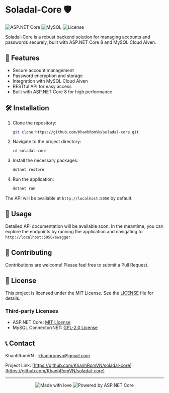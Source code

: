 # Soladal-Core 🛡️

![ASP.NET Core](https://img.shields.io/badge/ASP.NET%20Core-8.0-blue?logo=.net)
![MySQL](https://img.shields.io/badge/MySQL-Cloud%20Aiven-orange?logo=mysql)
![License](https://img.shields.io/badge/License-MIT-green)

Soladal-Core is a robust backend solution for managing accounts and passwords securely, built with ASP.NET Core 8 and MySQL Cloud Aiven.

## 🚀 Features

- Secure account management
- Password encryption and storage
- Integration with MySQL Cloud Aiven
- RESTful API for easy access
- Built with ASP.NET Core 8 for high performance

## 🛠️ Installation

1. Clone the repository:
   ```bash
   git clone https://github.com/KhanhRomVN/soladal-core.git
   ```

2. Navigate to the project directory:
   ```bash
   cd soladal-core
   ```

3. Install the necessary packages:
   ```bash
   dotnet restore
   ```

4. Run the application:
   ```bash
   dotnet run
   ```

The API will be available at `http://localhost:5050` by default.

## 🔧 Usage

Detailed API documentation will be available soon. In the meantime, you can explore the endpoints by running the application and navigating to `http://localhost:5050/swagger`.

## 🤝 Contributing

Contributions are welcome! Please feel free to submit a Pull Request.

## 📄 License

This project is licensed under the MIT License. See the [LICENSE](LICENSE) file for details.

### Third-party Licenses

- ASP.NET Core: [MIT License](https://github.com/dotnet/aspnetcore/blob/main/LICENSE.txt)
- MySQL Connector/NET: [GPL-2.0 License](https://github.com/mysql/mysql-connector-net/blob/8.0/LICENSE)

## 📞 Contact

KhanhRomVN - [khanhromvn@gmail.com](mailto:khanhromvn@gmail.com)

Project Link: [https://github.com/KhanhRomVN/soladal-core](https://github.com/KhanhRomVN/soladal-core)

---

<p align="center">
  <img src="https://img.shields.io/badge/Made%20with-❤️-red" alt="Made with love">
  <img src="https://img.shields.io/badge/Powered%20by-ASP.NET%20Core-blue" alt="Powered by ASP.NET Core">
</p>